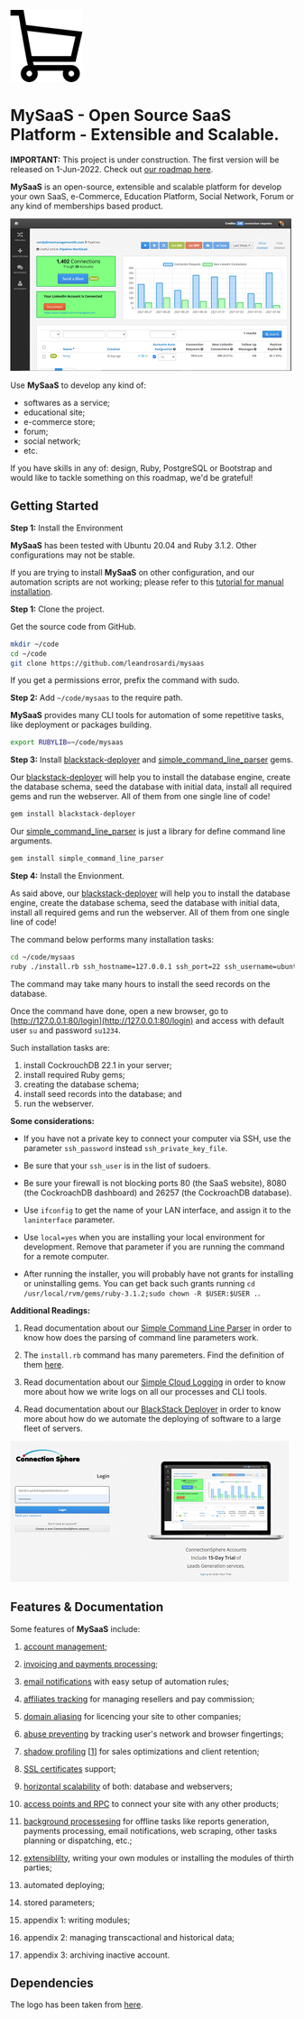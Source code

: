 ![logo](./logo.png)

# MySaaS - Open Source SaaS Platform - Extensible and Scalable.  

**IMPORTANT:**
This project is under construction.
The first version will be released on 1-Jun-2022.
Check out [our roadmap here](https://github.com/users/leandrosardi/projects/5).

**MySaaS** is an open-source, extensible and scalable platform for develop your own SaaS, e-Commerce, Education Platform, Social Network, Forum or any kind of memberships based product.

![dashboard example](./docu/thumbnails/dashboard.png)

Use **MySaaS** to develop any kind of:
- softwares as a service;
- educational site;
- e-commerce store;
- forum;
- social network;
- etc.

If you have skills in any of: design, Ruby, PostgreSQL or Bootstrap and would like to tackle something on this roadmap, we'd be grateful!

## Getting Started

**Step 1:** Install the Environment

**MySaaS** has been tested with Ubuntu 20.04 and Ruby 3.1.2.
Other configurations may not be stable.

If you are trying to install **MySaaS** on other configuration, and our automation scripts are not working; please refer to this [tutorial for manual installation](https://github.com/leandrosardi/mysaas/issues/16#issuecomment-1137154114). 

**Step 1:** Clone the project.

Get the source code from GitHub.

```bash
mkdir ~/code
cd ~/code
git clone https://github.com/leandrosardi/mysaas
```

If you get a permissions error, prefix the command with sudo.

**Step 2:** Add `~/code/mysaas` to the require path.

**MySaaS** provides many CLI tools for automation of some repetitive tasks, like deployment or packages building.

```bash
export RUBYLIB=~/code/mysaas
```

**Step 3:** Install [blackstack-deployer](https://github.com/leandrosardi/blackstack-deployer) and [simple_command_line_parser](https://github.com/leandrosardi/simple_command_line_parser) gems.

Our [blackstack-deployer](https://github.com/leandrosardi/blackstack-deployer) will help you to install the database engine, create the database schema, seed the database with initial data, install all required gems and run the webserver. All of them from one single line of code!

```bash
gem install blackstack-deployer
```

Our [simple_command_line_parser](https://github.com/leandrosardi/simple_command_line_parser) is just a library for define command line arguments.

```bash
gem install simple_command_line_parser
```

**Step 4:** Install the Envionment.

As said above, our [blackstack-deployer](https://github.com/leandrosardi/blackstack-deployer) will help you to install the database engine, create the database schema, seed the database with initial data, install all required gems and run the webserver. All of them from one single line of code!

The command below performs many installation tasks:

```bash
cd ~/code/mysaas
ruby ./install.rb ssh_hostname=127.0.0.1 ssh_port=22 ssh_username=ubuntu ssh_private_key_file=./plank.pem local=yes laninterface=eth0
```

The command may take many hours to install the seed records on the database.

Once the command have done, open a new browser, go to [http://127.0.0.1:80/login](http://127.0.0.1:80/login) and access with default user `su` and password `su1234`.


Such installation tasks are:
1. install CockrouchDB 22.1 in your server; 
2. install required Ruby gems;
3. creating the database schema; 
4. install seed records into the database; and
5. run the webserver.


**Some considerations:**

- If you have not a private key to connect your computer via SSH, use the parameter `ssh_password` instead `ssh_private_key_file`.

- Be sure that your `ssh_user` is in the list of sudoers.

- Be sure your firewall is not blocking ports 80 (the SaaS website), 8080 (the CockroachDB dashboard) and 26257 (the CockroachDB database).

- Use `ifconfig` to get the name of your LAN interface, and assign it to the `laninterface` parameter.

- Use `local=yes` when you are installing your local environment for development. Remove that parameter if you are running the command for a remote computer.

- After running the installer, you will probably have not grants for installing or uninstalling gems. You can get back such grants running `cd /usr/local/rvm/gems/ruby-3.1.2;sudo chown -R $USER:$USER .`.


**Additional Readings:**

1. Read documentation about our [Simple Command Line Parser](https://github.com/leandrosardi/simple_command_line_parser) in order to know how does the parsing of command line parameters work.

2. The `install.rb` command has many paremeters. Find the definition of them [here](https://github.com/leandrosardi/mysaas/blob/0.0.1/install.rb#L11).

3. Read documentation about our [Simple Cloud Logging](https://github.com/leandrosardi/simple_cloud_logging) in order to know more about how we write logs on all our processes and CLI tools.

4. Read documentation about our [BlackStack Deployer](https://github.com/leandrosardi/blackstack-deployer) in order to know more about how do we automate the deploying of software to a large fleet of servers.


![login screen](./docu/thumbnails/login.png)

## Features & Documentation

Some features of **MySaaS** include:

1. [account management](./docu/1.accounts-management.md);

2. [invoicing and payments processing](./docu/2.invoicing-and-payments-processing.md);

3. [email notifications](./docu/3.email-notifications.md) with easy setup of automation rules;

4. [affiliates tracking](./docu/4.affiliates-tracking.md) for managing resellers and pay commission;

5. [domain aliasing](./docu/5.domain-aliasing.md) for licencing your site to other companies;

6. [abuse preventing](./docu/6.abuse-preventing.md) by tracking user's network and browser fingertings;

7. [shadow profiling](./docu/7.shadow-profiling.md) [[1](https://en.wikipedia.org/wiki/Shadow_profile)] for sales optimizations and client retention;

8. [SSL certificates](./docu/8.ssl-certificates.md) support;

9. [horizontal scalability](./docu/9.horizontal-scalability.md) of both: database and webservers;

10. [access points and RPC](./docu/10.access-points-and-rpc.md) to connect your site with any other products;

11. [background processesing](./docu/11.background-processesing.md) for offline tasks like reports generation, payments processing, email notifications, web scraping, other tasks planning or dispatching, etc.;

12. [extensiblilty](./docu/12.extensiblilty.md), writing your own modules or installing the modules of thirth parties;

13. automated deploying;

14. stored parameters;

15. appendix 1: writing modules;

16. appendix 2: managing transcactional and historical data;

17. appendix 3: archiving inactive account.

## Dependencies

The logo has been taken from [here](https://www.shareicon.net/supermarket-shopping-store-commerce-and-shopping-online-store-shopping-cart-commerce-802984).